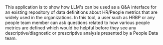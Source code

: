 This application is to show how LLM's can be used as a Q&A  interface for an existing repository of data definitions about HR/People metrics that are widely used in the organizations. In this tool, a user such as HRBP or any people team member can ask questions related to how various people metrics are defined which would be helpful before they see any descriptive/diagnostic or prescriptive analysis presented by a People Data team.
